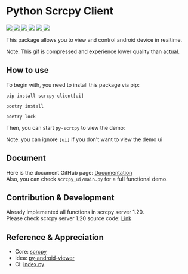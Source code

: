 # Python Scrcpy Client
<p>
    <a href="https://pypi.org/project/scrcpy-client/" target="_blank">
        <img src="https://img.shields.io/pypi/v/scrcpy-client" />
    </a>
    <a href="https://github.com/leng-yue/py-scrcpy-client/actions/workflows/ci.yml" target="_blank">
        <img src="https://img.shields.io/github/actions/workflow/status/leng-yue/py-scrcpy-client/ci.yml?branch=main" />
    </a>
    <a href="https://app.codecov.io/gh/leng-yue/py-scrcpy-client" target="_blank">
        <img src="https://img.shields.io/codecov/c/github/leng-yue/py-scrcpy-client" />
    </a>
    <img src="https://img.shields.io/github/license/leng-yue/py-scrcpy-client" />
    <a href="https://pepy.tech/project/scrcpy-client" target="_blank">
        <img src="https://pepy.tech/badge/scrcpy-client" />
    </a>
    <a href="https://github.com/Genymobile/scrcpy/tree/v1.20" target="_blank">
        <img src="https://img.shields.io/badge/scrcpy-v1.20-violet" />
    </a>
</p>

This package allows you to view and control android device in realtime.

[//]: # (![demo gif]&#40;https://raw.githubusercontent.com/leng-yue/py-scrcpy-client/main/demo.gif&#41;  )

Note: This gif is compressed and experience lower quality than actual.

## How to use
To begin with, you need to install this package via pip:
```shell
pip install scrcpy-client[ui]
```
```shell
poetry install
```
```shell
poetry lock
```
Then, you can start `py-scrcpy` to view the demo:

Note: you can ignore `[ui]` if you don't want to view the demo ui

## Document
Here is the document GitHub page: [Documentation](https://leng-yue.github.io/py-scrcpy-client/)  
Also, you can check `scrcpy_ui/main.py` for a full functional demo.

## Contribution & Development
Already implemented all functions in scrcpy server 1.20.  
Please check scrcpy server 1.20 source code: [Link](https://github.com/Genymobile/scrcpy/tree/v1.20/server)

## Reference & Appreciation
- Core: [scrcpy](https://github.com/Genymobile/scrcpy)
- Idea: [py-android-viewer](https://github.com/razumeiko/py-android-viewer)
- CI: [index.py](https://github.com/index-py/index.py)
